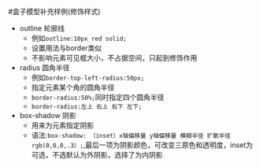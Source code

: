 #盒子模型补充样例(修饰样式)
- outline 轮廓线
  - 例如`outline:10px red solid;`
  - 设置用法与border类似
  - 不影响元素可见框大小，不占据空间，只起到修饰作用
- radius 圆角半径
  - 例如`border-top-left-radius:50px;`
  - 指定元素某个角的圆角半径 
  - `border-radius:50%;`同时指定四个圆角半径
  - `border-radius:左上 右上 右下 左下;`
- box-shadow 阴影
  - 用来为元素指定阴影
  - 语法:`box-shadow: （inset）x轴偏移量 y轴偏移量 模糊半径 扩散半径 rgb(0,0,0,.3）;`,最后一项为阴影颜色，可改变三原色和透明度，inset为可选，不选默认为外阴影，选择了为内阴影
